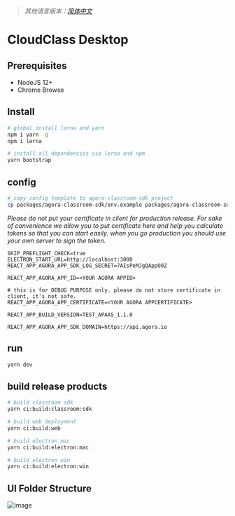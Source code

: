 > *其他语言版本：[简体中文](README.zh.md)*

# CloudClass Desktop

## Prerequisites


- NodeJS 12+
- Chrome Browse

## Install  
```bash
# global install lerna and yarn
npm i yarn -g
npm i lerna

# install all dependencies via lerna and npm
yarn bootstrap
```

## config
```bash
# copy config template to agora-classroom-sdk project
cp packages/agora-classroom-sdk/env.example packages/agora-classroom-sdk/.env
```

*Please do not put your certificate in client for production release. For sake of convenience we allow you to put certificate here and help you calculate tokens so that you can start easily. when you go production you should use your own server to sign the token.*

```
SKIP_PREFLIGHT_CHECK=true
ELECTRON_START_URL=http://localhost:3000
REACT_APP_AGORA_APP_SDK_LOG_SECRET=7AIsPeMJgQAppO0Z

REACT_APP_AGORA_APP_ID=<YOUR AGORA APPID>

# this is for DEBUG PURPOSE only. please do not store certificate in client, it's not safe.
REACT_APP_AGORA_APP_CERTIFICATE=<YOUR AGORA APPCERTIFICATE>

REACT_APP_BUILD_VERSION=TEST_APAAS_1.1.0

REACT_APP_AGORA_APP_SDK_DOMAIN=https://api.agora.io
```


## run
```bash
yarn dev
```

## build release products
```bash
# build classroom sdk
yarn ci:build:classroom:sdk

# build web deployment
yarn ci:build:web

# build electron mac
yarn ci:build:electron:mac

# build electron win
yarn ci:build:electron:win
```

## UI Folder Structure
![image](https://user-images.githubusercontent.com/471561/116705542-396afe80-a9ff-11eb-8732-3126b2740d15.png)

